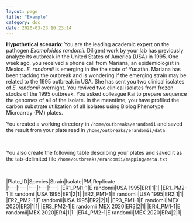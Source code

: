 ```yaml
---
layout: page
title: "Example"
category: doc
date: 2020-03-23 16:23:14
---
```


**Hypothetical scenario**: You are the leading academic expert on the pathogen *Examploides randomii*. Diligent work by your lab has previously analyze its outbreak in the United States of America (USA) in 1995. One week ago, you received a phone call from Mariana, an epidemiologist in Mexico. *E. randomii* is emerging in the the state of Yucatán. Mariana has been tracking the outbreak and is wondering if the emerging strain may be related to the 1995 outbreak in USA. She has sent you two clinical isolates of *E. randomii* overnight. You revived two clinical isolates from frozen stocks of the 1995 outbreak. You asked colleague Kai to prepare sequence the genomes of all of the isolate. In the meantime, you have profiled the carbon substrate utilization of all isolates using Biolog Phenotype Microarray (PM) plates.

You created a working directory in `/home/outbreaks/erandomii` and saved the result from your plate read in `/home/outbreaks/erandomii/data`.

<br />

You also create the following table describing your plates and saved it as the tab-delimited file `/home/outbreaks/erandomii/mapping/meta.txt`

<br />

|Plate_ID|Species|Strain|Isolate|PM|Replicate\
|:---|:---|:---|:---|:---|
|ER1_PM1-1|E randomii|USA 1995|ER1|1|1|
|ER1_PM2-1|E randomii|USA 1995|ER1|2|1|
|ER2_PM1-1|E randomii|USA 1995|ER2|1|1|
|ER2_PM2-1|E randomii|USA 1995|ER2|2|1|
|ER3_PM1-1|E randomii|MEX 2020|ER3|1|1|
|ER3_PM2-1|E randomii|MEX 2020|ER3|2|1|
|ER4_PM1-1|E randomii|MEX 2020|ER4|1|1|
|ER4_PM2-1|E randomii|MEX 2020|ER4|2|1|

<br />
